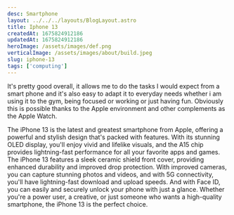 ```yaml
---
desc: Smartphone
layout: ../../../layouts/BlogLayout.astro
title: Iphone 13
createdAt: 1675824912186
updatedAt: 1675824912186
heroImage: /assets/images/def.png
verticalImage: /assets/images/about/build.jpeg
slug: iphone-13
tags: ['computing']
---
```


It's pretty good overall, it allows me to do the tasks I would expect from a smart phone and it's also easy to adapt it to everyday needs whether i am using it to the gym, being focused or working or just having fun. Obviously this is possible thanks to the Apple environment and other complements as the Apple Watch.

The iPhone 13 is the latest and greatest smartphone from Apple, offering a powerful and stylish design that's packed with features. With its stunning OLED display, you'll enjoy vivid and lifelike visuals, and the A15 chip provides lightning-fast performance for all your favorite apps and games. The iPhone 13 features a sleek ceramic shield front cover, providing enhanced durability and improved drop protection. With improved cameras, you can capture stunning photos and videos, and with 5G connectivity, you'll have lightning-fast download and upload speeds. And with Face ID, you can easily and securely unlock your phone with just a glance. Whether you're a power user, a creative, or just someone who wants a high-quality smartphone, the iPhone 13 is the perfect choice.
